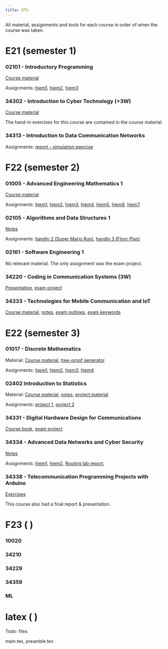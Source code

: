 ```yaml
---
title: DTU
---
```


All material, assignments and tools for each course in order of when the course
was taken.

# E21 (semester 1)

### 02101 - Introductory Programming

[Course material](dtu/02101_material.zip)

Assignments: 
[hjem1](dtu/02101_hjem1.pdf),
[hjem2](dtu/02101_hjem2.pdf),
[hjem3](dtu/02101_hjem3.pdf)

### 34302 - Introduction to Cyber Technology (+3W)

[Course material](dtu/34302_material.zip) 

The hand-in exercises for this course are contained in the course material.

### 34313 - Introduction to Data Communication Networks

Assignments: 
[report - simulation exercise](dtu/34313_sim.pdf) 

# F22 (semester 2)

### 01005 - Advanced Engineering Mathematics 1

[Course material](dtu/01005_material.zip) 

Assignments: 
[hjem1](dtu/01005_hjem1.pdf), 
[hjem2](dtu/01005_hjem2.pdf), 
[hjem3](dtu/01005_hjem3.pdf), 
[hjem4](dtu/01005_hjem4.pdf), 
[hjem5](dtu/01005_hjem5.pdf), 
[hjem6](dtu/01005_hjem6.pdf), 
[hjem7](dtu/01005_hjem7.pdf)

### 02105 - Algorithms and Data Structures 1

[Notes](dtu/02105_notes.pdf) 

Assignments: 
[handin 2 (Super Mario Run)](dtu/02105_handin2.pdf), 
[handin 3 (Floor Plan)](dtu/02105_handin3.pdf)

### 02161 - Software Engineering 1

No relevant material. The only assignment was the exam project.

### 34220 - Coding in Communication Systems (3W)

[Presentation](dtu/34220_presentation.pdf), 
[exam project](dtu/34220_report.pdf)

### 34333 - Technologies for Mobile Communication and IoT

[Course material](dtu/34333_material.pdf), 
[notes](dtu/34333_notes.pdf), 
[exam outlines](dtu/34333_outlines.pdf), 
[exam keywords](dtu/34333_keywords.pdf)

# E22 (semester 3)

### 01017 - Discrete Mathematics

Material: 
[Course material](dtu/01017_material.zip), 
[tree-proof generator](dtu/01017_tpg.zip) 

Assignments:
[hjem1](dtu/01017_hjem1.pdf), 
[hjem2](dtu/01017_hjem2.pdf), 
[hjem3](dtu/01017_hjem3.pdf), 
[hjem4](dtu/01017_hjem4.pdf)

### 02402 Introduction to Statistics

Material: 
[Course material](dtu/02402_material.zip), 
[notes](dtu/02402_notes.pdf), 
[project material](dtu/02402_projects.zip)

Assignments: 
[project 1](dtu/02402_project1.pdf), 
[project 2](dtu/02402_project2.pdf)

### 34331 - Digital Hardware Design for Communications

[Course book](dtu/34331_book.pdf), 
[exam project](dtu/34331_project.pdf) 

### 34334 - Advanced Data Networks and Cyber Security

[Notes](dtu/34334_notes.pdf)

Assignments:
[hjem1](dtu/34334_hjem1.pdf), 
[hjem2](dtu/34334_hjem2.pdf), 
[Routing lab report](dtu/34334_routing.pdf), 

### 34338 - Telecommunication Programming Projects with Arduino

[Exercises](dtu/34338_exercises.pdf)

This course also had a final report & presentation.

# F23 ( )

### 10020

### 34210

### 34229

### 34359

### ML

# latex ( )

Todo: files

main.tex,
preamble.tex
